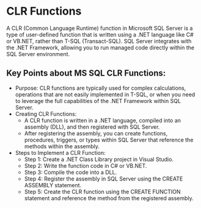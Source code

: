# CLR Functions
A CLR (Common Language Runtime) function in Microsoft SQL Server is a type of user-defined function that is written using a .NET language like C# or VB.NET, rather than T-SQL (Transact-SQL). SQL Server integrates with the .NET Framework, allowing you to run managed code directly within the SQL Server environment.

## Key Points about MS SQL CLR Functions:
- Purpose:
    CLR functions are typically used for complex calculations, operations that are not easily implemented in T-SQL, or when you need to leverage the full capabilities of the .NET Framework within SQL Server.
- Creating CLR Functions:
  - A CLR function is written in a .NET language, compiled into an assembly (DLL), and then registered with SQL Server.
  - After registering the assembly, you can create functions, procedures, triggers, or types within SQL Server that reference the methods within the assembly.
- Steps to Implement a CLR Function:
  - Step 1: Create a .NET Class Library project in Visual Studio.
  - Step 2: Write the function code in C# or VB.NET.
  - Step 3: Compile the code into a DLL.
  - Step 4: Register the assembly in SQL Server using the CREATE ASSEMBLY statement.
  - Step 5: Create the CLR function using the CREATE FUNCTION statement and reference the method from the registered assembly.
